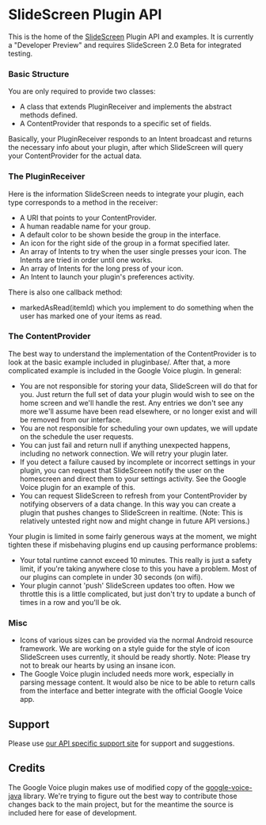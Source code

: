 SlideScreen Plugin API
=============

This is the home of the [SlideScreen](http://slidescreenhome.com) Plugin API and examples. It is currently a "Developer Preview" 
and requires SlideScreen 2.0 Beta for integrated testing.

### Basic Structure

You are only required to provide two classes:

* A class that extends PluginReceiver and implements the abstract methods defined.
* A ContentProvider that responds to a specific set of fields.

Basically, your PluginReceiver responds to an Intent broadcast and returns the necessary info about your plugin, after which SlideScreen will query your ContentProvider for the actual data.

### The PluginReceiver

Here is the information SlideScreen needs to integrate your plugin, each type corresponds to a method in the receiver:

* A URI that points to your ContentProvider.
* A human readable name for your group.
* A default color to be shown beside the group in the interface.
* An icon for the right side of the group in a format specified later.
* An array of Intents to try when the user single presses your icon. The Intents are tried in order until one works.
* An array of Intents for the long press of your icon.
* An Intent to launch your plugin's preferences activity.

There is also one callback method:

* markedAsRead(itemId) which you implement to do something when the user has marked one of your items as read.

### The ContentProvider

The best way to understand the implementation of the ContentProvider is to look at the basic example included in pluginbase/. After that, a more complicated example is included in the Google Voice plugin. In general:

* You are not responsible for storing your data, SlideScreen will do that for you. Just return the full set of data your plugin would wish to see on the home screen and we'll handle the rest. Any entries we don't see any more we'll assume have been read elsewhere, or no longer exist and will be removed from our interface.
* You are not responsible for scheduling your own updates, we will update on the schedule the user requests.
* You can just fail and return null if anything unexpected happens, including no network connection. We will retry your plugin later.
* If you detect a failure caused by incomplete or incorrect settings in your plugin, you can request that SlideScreen notify the user on the homescreen and direct them to your settings activity. See the Google Voice plugin for an example of this.
* You can request SlideScreen to refresh from your ContentProvider by notifying observers of a data change. In this way you can create a plugin that pushes changes to SlideScreen in realtime. (Note: This is relatively untested right now and might change in future API versions.)

Your plugin is limited in some fairly generous ways at the moment, we might tighten these if misbehaving plugins end up causing performance problems:

* Your total runtime cannot exceed 10 minutes. This really is just a safety limit, if you're taking anywhere close to this you have a problem. Most of our plugins can complete in under 30 seconds (on wifi).
* Your plugin cannot 'push' SlideScreen updates too often. How we throttle this is a little complicated, but just don't try to update a bunch of times in a row and you'll be ok.

### Misc

* Icons of various sizes can be provided via the normal Android resource framework. We are working on a style guide for the style of icon SlideScreen uses currently, it should be ready shortly. Note: Please try not to break our hearts by using an insane icon.
* The Google Voice plugin included needs more work, especially in parsing message content. It would also be nice to be able to return calls from the interface and better integrate with the official Google Voice app.

Support
-------

Please use [our API specific support site](http://getsatisfaction.com/larvalabs/products/larvalabs_slidescreen_plugin_api) for support and suggestions.

Credits
-------

The Google Voice plugin makes use of modified copy of the [google-voice-java](http://code.google.com/p/google-voice-java/) library. We're trying to figure out the best way to contribute those changes back to the main project, but for the meantime the source is included here for ease of development.

